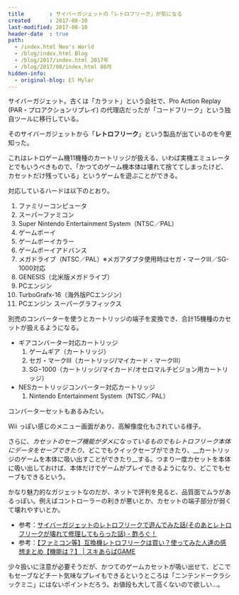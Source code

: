```yaml
---
title        : サイバーガジェットの「レトロフリーク」が気になる
created      : 2017-08-10
last-modified: 2017-08-10
header-date  : true
path:
  - /index.html Neo's World
  - /blog/index.html Blog
  - /blog/2017/index.html 2017年
  - /blog/2017/08/index.html 08月
hidden-info:
  - original-blog: El Mylar
---
```


サイバーガジェット。古くは「カラット」という会社で、Pro Action Replay (PAR・プロアクションリプレイ) の代理店だったが「コードフリーク」という独自ツールに移行している。

そのサイバーガジェットから「__レトロフリーク__」という製品が出ているのを今更知った。

これはレトロゲーム機11機種のカートリッジが扱える、いわば実機エミュレータとでもいうべきもので、「かつてのゲーム機本体は壊れて捨ててしまったけど、カセットだけ残っている」というゲームを遊ぶことができる。

対応しているハードは以下のとおり。

1. ファミリーコンピュータ
2. スーパーファミコン
3. Super Nintendo Entertainment System（NTSC／PAL）
4. ゲームボーイ
5. ゲームボーイカラー
6. ゲームボーイアドバンス
7. メガドライブ（NTSC／PAL）※メガアダプタ使用時はセガ・マークIII／SG-1000対応
8. GENESIS（北米版メガドライブ）
9. PCエンジン
10. TurboGrafx-16（海外版PCエンジン）
11. PCエンジン スーパーグラフィックス

別売のコンバーターを使うとカートリッジの端子を変換でき、合計15機種のカセットが扱えるようになる。

- ギアコンバーター対応カートリッジ
    1. ゲームギア（カートリッジ）
    2. セガ・マークIII（カートリッジ/マイカード・マークIII）
    3. SG−1000（カートリッジ/マイカード/オセロマルチビジョン用カートリッジ）
- NESカートリッジコンバーター対応カートリッジ
    1. Nintendo Entertainment System（NTSC／PAL）

コンバーターセットもあるみたい。

Wii っぽい感じのメニュー画面があり、高解像度化もされている様子。

さらに、_カセットのセーブ機能がダメになっているものでもレトロフリーク本体にデータをセーブできたり_、どこでもクイックセーブができたり、__カートリッジのゲームを本体に吸い出すことができたり__する。つまり一度カセットを本体に吸い出しておけば、本体だけでゲームがプレイできるようになり、どこでもセーブもできるという。

かなり魅力的なガジェットなのだが、ネットで評判を見ると、品質面でムラがあるっぽい。例えばコントローラーの利きが悪いとか、カセットの端子部分が弱くて壊れやすいとか。

- 参考：[サイバーガジェットのレトロフリークで遊んでみた話(そのあとレトロフリークが壊れて修理してもらった話) - 酢ろぐ！](http://blog.ch3cooh.jp/entry/20151101/1446342069)
- 参考：[【ファミコン等】互換機レトロフリークは買い？使ってみた人達の感想まとめ【機能は？】 | スキあらばGAME](http://sukiaraba-game.jp/?p=146)

少々扱いに注意が必要そうだが、かつてのゲームカセットが吸い出せて、どこでもセーブなどチート気味なプレイもできるというところは「ニンテンドークラシックミニ」にはないポイントだろう。お値段も大して高くないので欲しい…。
